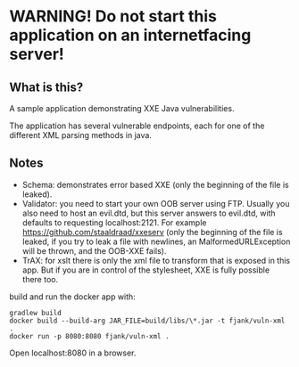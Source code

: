 # WARNING! Do not start this application on an internetfacing server!
## What is this?
A sample application demonstrating XXE Java vulnerabilities.

The application has several vulnerable endpoints, each for one of the different XML parsing
methods in java.

## Notes
* Schema: demonstrates error based XXE (only the beginning of the file is leaked).
* Validator: you need to start your own OOB server using FTP. Usually you also need to host
  an evil.dtd, but this server answers to evil.dtd, with defaults to requesting localhost:2121.
  For example https://github.com/staaldraad/xxeserv
  (only the beginning of the file is leaked, if you try to leak a file with newlines, an MalformedURLException will be thrown, and the OOB-XXE fails).
* TrAX: for xslt there is only the xml file to transform that is exposed in this app. But if you are in control of the stylesheet, XXE is fully possible there too.
  

build and run the docker app with:
```
gradlew build
docker build --build-arg JAR_FILE=build/libs/\*.jar -t fjank/vuln-xml .
docker run -p 8080:8080 fjank/vuln-xml .
```
Open localhost:8080 in a browser.
